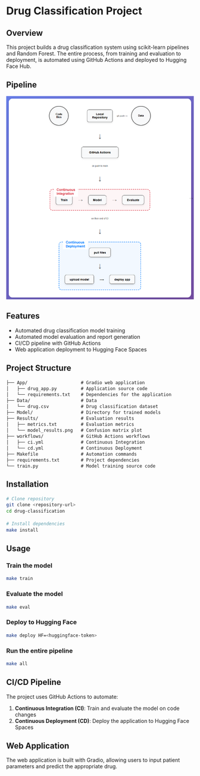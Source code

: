 # Drug Classification Project

## Overview
This project builds a drug classification system using scikit-learn pipelines and Random Forest. The entire process, from training and evaluation to deployment, is automated using GitHub Actions and deployed to Hugging Face Hub.

## Pipeline
![Pipeline](asset/pipeline.png)

## Features
- Automated drug classification model training
- Automated model evaluation and report generation
- CI/CD pipeline with GitHub Actions
- Web application deployment to Hugging Face Spaces

## Project Structure
```
├── App/                    # Gradio web application
│   ├── drug_app.py         # Application source code
│   └── requirements.txt    # Dependencies for the application
├── Data/                   # Data
│   └── drug.csv            # Drug classification dataset
├── Model/                  # Directory for trained models
├── Results/                # Evaluation results
│   ├── metrics.txt         # Evaluation metrics
│   └── model_results.png   # Confusion matrix plot
├── workflows/              # GitHub Actions workflows
│   ├── ci.yml              # Continuous Integration
│   └── cd.yml              # Continuous Deployment
├── Makefile                # Automation commands
├── requirements.txt        # Project dependencies
└── train.py                # Model training source code
```

## Installation
```bash
# Clone repository
git clone <repository-url>
cd drug-classification

# Install dependencies
make install
```

## Usage
### Train the model
```bash
make train
```

### Evaluate the model
```bash
make eval
```

### Deploy to Hugging Face
```bash
make deploy HF=<huggingface-token>
```

### Run the entire pipeline
```bash
make all
```

## CI/CD Pipeline
The project uses GitHub Actions to automate:
1. **Continuous Integration (CI)**: Train and evaluate the model on code changes
2. **Continuous Deployment (CD)**: Deploy the application to Hugging Face Spaces

## Web Application
The web application is built with Gradio, allowing users to input patient parameters and predict the appropriate drug.

